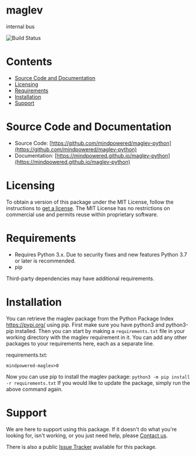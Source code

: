
maglev
======
internal bus

![Build Status](https://mindpowered.dev/assets/images/github-badges/build-passing.svg)

Contents
========

* [Source Code and Documentation](#source-code-and-documentation)
* [Licensing](#licensing)
* [Requirements](#requirements)
* [Installation](#installation)
* [Support](#support)

# Source Code and Documentation
- Source Code: [https://github.com/mindpowered/maglev-python](https://github.com/mindpowered/maglev-python)
- Documentation: [https://mindpowered.github.io/maglev-python](https://mindpowered.github.io/maglev-python)

# Licensing
To obtain a version of this package under the MIT License, follow the instructions to [get a license][purchase]. The MIT License has no restrictions on commercial use and permits reuse within proprietary software.

# Requirements
- Requires Python 3.x. Due to security fixes and new features Python 3.7 or later is recommended.
- pip


Third-party dependencies may have additional requirements.

# Installation
You can retrieve the maglev package from the Python Package Index https://pypi.org/ using pip. First make sure you have python3 and python3-pip installed. Then you can start by making a `requirements.txt` file in your working directory with the maglev requirement in it. You can add any other packages to your requirements here, each as a separate line.

requirements.txt:
```
mindpowered-maglev>0
```
Now you can use pip to install the maglev package: `python3 -m pip install -r requirements.txt`
If you would like to update the package, simply run the above command again.


# Support
We are here to support using this package. If it doesn't do what you're looking for, isn't working, or you just need help, please [Contact us][contact].

There is also a public [Issue Tracker][bugs] available for this package.



[bugs]: https://github.com/mindpowered/maglev-python/issues
[contact]: https://mindpowered.dev/support/?ref=maglev-python/
[licensing]: https://mindpowered.dev/?ref=maglev-python
[purchase]: https://mindpowered.dev/purchase/
